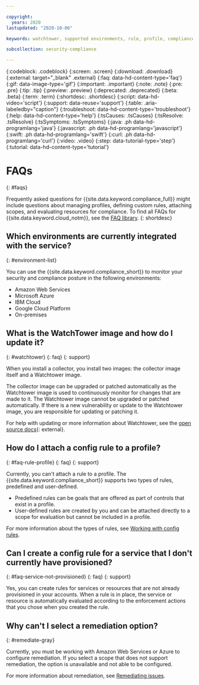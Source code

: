 ```yaml
---

copyright:
  years: 2020
lastupdated: "2020-10-06"

keywords: watchtower, supported environments, rule, profile, compliance issue, predefined rules, user-defined rules

subcollection: security-compliance

---
```


{:codeblock: .codeblock}
{:screen: .screen}
{:download: .download}
{:external: target="_blank" .external}
{:faq: data-hd-content-type='faq'}
{:gif: data-image-type='gif'}
{:important: .important}
{:note: .note}
{:pre: .pre}
{:tip: .tip}
{:preview: .preview}
{:deprecated: .deprecated}
{:beta: .beta}
{:term: .term}
{:shortdesc: .shortdesc}
{:script: data-hd-video='script'}
{:support: data-reuse='support'}
{:table: .aria-labeledby="caption"}
{:troubleshoot: data-hd-content-type='troubleshoot'}
{:help: data-hd-content-type='help'}
{:tsCauses: .tsCauses}
{:tsResolve: .tsResolve}
{:tsSymptoms: .tsSymptoms}
{:java: .ph data-hd-programlang='java'}
{:javascript: .ph data-hd-programlang='javascript'}
{:swift: .ph data-hd-programlang='swift'}
{:curl: .ph data-hd-programlang='curl'}
{:video: .video}
{:step: data-tutorial-type='step'}
{:tutorial: data-hd-content-type='tutorial'}


# FAQs
{: #faqs}

Frequently asked questions for {{site.data.keyword.compliance_full}} might include questions about managing profiles, defining custom rules, attaching scopes, and evaluating resources for compliance. To find all FAQs for {{site.data.keyword.cloud_notm}}, see the [FAQ library](/docs/faqs).
{: shortdesc}

## Which environments are currently integrated with the service?
{: #environment-list}

You can use the {{site.data.keyword.compliance_short}} to monitor your security and compliance posture in the following environments:

* Amazon Web Services
* Microsoft Azure
* IBM Cloud
* Google Cloud Platform
* On-premises



## What is the WatchTower image and how do I update it?
{: #watchtower}
{: faq}
{: support}

When you install a collector, you install two images: the collector image itself and a Watchtower image. 

The collector image can be upgraded or patched automatically as the Watchtower image is used to continuously monitor for changes that are made to it. The Watchtower image cannot be upgraded or patched automatically. If there is a new vulnerability or update to the Watchtower image, you are responsible for updating or patching it. 

For help with updating or more information about Watchtower, see the [open source docs](https://github.com/containrrr/watchtower){: external}.



## How do I attach a config rule to a profile?
{: #faq-rule-profile}
{: faq}
{: support}

Currently, you can't attach a rule to a profile. The {{site.data.keyword.compliance_short}} supports two types of rules, predefined and user-defined. 

* Predefined rules can be goals that are offered as part of controls that exist in a profile.
* User-defined rules are created by you and can be attached directly to a scope for evaluation but cannot be included in a profile. 

For more information about the types of rules, see [Working with config rules](/docs/security-compliance?topic=security-compliance-rules).


## Can I create a config rule for a service that I don't currently have provisioned?
{: #faq-service-not-provisioned}
{: faq}
{: support}

Yes, you can create rules for services or resources that are not already provisioned in your accounts. When a rule is in place, the service or resource is automatically evaluated according to the enforcement actions that you chose when you created the rule.


## Why can't I select a remediation option?
{: #remediate-gray}

Currently, you must be working with Amazon Web Services or Azure to configure remediation. If you select a scope that does not support remediation, the option is unavailable and not able to be configured.

For more information about remediation, see [Remediating issues](/docs/security-compliance?topic=security-compliance-remediation).


